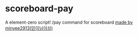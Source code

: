 # scoreboard-pay
A element-zero script!
/pay command for scoreboard [made by minyee2913(민이님이심)](https://www.youtube.com/c/%EB%AF%BC%EC%9D%B4%EB%8B%98%EC%9D%B4%EC%8B%AC/featured)
